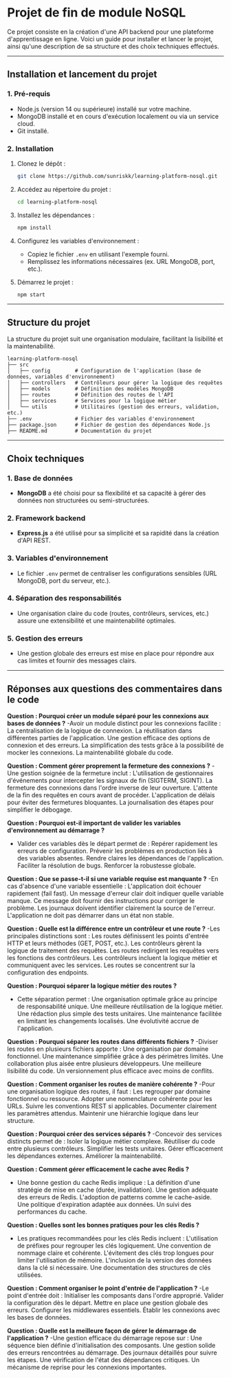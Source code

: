 # Projet de fin de module NoSQL

Ce projet consiste en la création d'une API backend pour une plateforme d'apprentissage en ligne. Voici un guide pour installer et lancer le projet, ainsi qu'une description de sa structure et des choix techniques effectués.

---

## **Installation et lancement du projet**

### **1. Pré-requis**
- Node.js (version 14 ou supérieure) installé sur votre machine.
- MongoDB installé et en cours d'exécution localement ou via un service cloud.
- Git installé.

### **2. Installation**

1. Clonez le dépôt :
   ```bash
   git clone https://github.com/sunriskk/learning-platform-nosql.git
   ```

2. Accédez au répertoire du projet :
   ```bash
   cd learning-platform-nosql
   ```

3. Installez les dépendances :
   ```bash
   npm install
   ```

4. Configurez les variables d'environnement :
   - Copiez le fichier `.env` en utilisant l'exemple fourni.
   - Remplissez les informations nécessaires (ex. URL MongoDB, port, etc.).

5. Démarrez le projet :
   ```bash
   npm start
   ```

---

## **Structure du projet**

La structure du projet suit une organisation modulaire, facilitant la lisibilité et la maintenabilité.

```
learning-platform-nosql
├── src
│   ├── config        # Configuration de l'application (base de données, variables d'environnement)
│   ├── controllers   # Contrôleurs pour gérer la logique des requêtes
│   ├── models        # Définition des modèles MongoDB
│   ├── routes        # Définition des routes de l'API
│   ├── services      # Services pour la logique métier
│   └── utils         # Utilitaires (gestion des erreurs, validation, etc.)
├── .env              # Fichier des variables d'environnement
├── package.json      # Fichier de gestion des dépendances Node.js
├── README.md         # Documentation du projet
```

---

## **Choix techniques**

### **1. Base de données**
- **MongoDB** a été choisi pour sa flexibilité et sa capacité à gérer des données non structurées ou semi-structurées.

### **2. Framework backend**
- **Express.js** a été utilisé pour sa simplicité et sa rapidité dans la création d'API REST.

### **3. Variables d'environnement**
- Le fichier `.env` permet de centraliser les configurations sensibles (URL MongoDB, port du serveur, etc.).

### **4. Séparation des responsabilités**
- Une organisation claire du code (routes, contrôleurs, services, etc.) assure une extensibilité et une maintenabilité optimales.

### **5. Gestion des erreurs**
- Une gestion globale des erreurs est mise en place pour répondre aux cas limites et fournir des messages clairs.

---

## **Réponses aux questions des commentaires dans le code**
 
**Question :  Pourquoi créer un module séparé pour les connexions aux bases de données ?** 
-Avoir un module distinct pour les connexions facilite :
La centralisation de la logique de connexion.
La réutilisation dans différentes parties de l'application.
Une gestion efficace des options de connexion et des erreurs.
La simplification des tests grâce à la possibilité de mocker les connexions.
La maintenabilité globale du code.

**Question : Comment gérer proprement la fermeture des connexions ?**
-Une gestion soignée de la fermeture inclut :
L'utilisation de gestionnaires d'événements pour intercepter les signaux de fin (SIGTERM, SIGINT).
La fermeture des connexions dans l'ordre inverse de leur ouverture.
L'attente de la fin des requêtes en cours avant de procéder.
L'application de délais pour éviter des fermetures bloquantes.
La journalisation des étapes pour simplifier le débogage.

**Question : Pourquoi est-il important de valider les variables d'environnement au démarrage ?**
- Valider ces variables dès le départ permet de :
Repérer rapidement les erreurs de configuration.
Prévenir les problèmes en production liés à des variables absentes.
Rendre claires les dépendances de l'application.
Faciliter la résolution de bugs.
Renforcer la robustesse globale.

**Question : Que se passe-t-il si une variable requise est manquante ?**
 -En cas d'absence d'une variable essentielle :
L'application doit échouer rapidement (fail fast).
Un message d'erreur clair doit indiquer quelle variable manque.
Ce message doit fournir des instructions pour corriger le problème.
Les journaux doivent identifier clairement la source de l'erreur.
L'application ne doit pas démarrer dans un état non stable.

**Question : Quelle est la différence entre un contrôleur et une route ?**
-Les principales distinctions sont :
Les routes définissent les points d'entrée HTTP et leurs méthodes (GET, POST, etc.).
Les contrôleurs gèrent la logique de traitement des requêtes.
Les routes redirigent les requêtes vers les fonctions des contrôleurs.
Les contrôleurs incluent la logique métier et communiquent avec les services.
Les routes se concentrent sur la configuration des endpoints.

**Question : Pourquoi séparer la logique métier des routes ?**
- Cette séparation permet :
Une organisation optimale grâce au principe de responsabilité unique.
Une meilleure réutilisation de la logique métier.
Une rédaction plus simple des tests unitaires.
Une maintenance facilitée en limitant les changements localisés.
Une évolutivité accrue de l'application.

**Question : Pourquoi séparer les routes dans différents fichiers ?**
-Diviser les routes en plusieurs fichiers apporte :
Une organisation par domaine fonctionnel.
Une maintenance simplifiée grâce à des périmètres limités.
Une collaboration plus aisée entre plusieurs développeurs.
Une meilleure lisibilité du code.
Un versionnement plus efficace avec moins de conflits.

**Question : Comment organiser les routes de manière cohérente ?**
-Pour une organisation logique des routes, il faut :
Les regrouper par domaine fonctionnel ou ressource.
Adopter une nomenclature cohérente pour les URLs.
Suivre les conventions REST si applicables.
Documenter clairement les paramètres attendus.
Maintenir une hiérarchie logique dans leur structure.

**Question : Pourquoi créer des services séparés ?**
-Concevoir des services distincts permet de :
Isoler la logique métier complexe.
Réutiliser du code entre plusieurs contrôleurs.
Simplifier les tests unitaires.
Gérer efficacement les dépendances externes.
Améliorer la maintenabilité.

**Question : Comment gérer efficacement le cache avec Redis ?**
- Une bonne gestion du cache Redis implique :
La définition d'une stratégie de mise en cache (durée, invalidation).
Une gestion adéquate des erreurs de Redis.
L'adoption de patterns comme le cache-aside.
Une politique d'expiration adaptée aux données.
Un suivi des performances du cache.

**Question : Quelles sont les bonnes pratiques pour les clés Redis ?**
- Les pratiques recommandées pour les clés Redis incluent :
L'utilisation de préfixes pour regrouper les clés logiquement.
Une convention de nommage claire et cohérente.
L'évitement des clés trop longues pour limiter l'utilisation de mémoire.
L'inclusion de la version des données dans la clé si nécessaire.
Une documentation des structures de clés utilisées.

**Question : Comment organiser le point d'entrée de l'application ?**
-Le point d'entrée doit :
Initialiser les composants dans l'ordre approprié.
Valider la configuration dès le départ.
Mettre en place une gestion globale des erreurs.
Configurer les middlewares essentiels.
Établir les connexions avec les bases de données.

**Question : Quelle est la meilleure façon de gérer le démarrage de l'application ?**
 -Une gestion efficace du démarrage repose sur :
Une séquence bien définie d'initialisation des composants.
Une gestion solide des erreurs rencontrées au démarrage.
Des journaux détaillés pour suivre les étapes.
Une vérification de l'état des dépendances critiques.
Un mécanisme de reprise pour les connexions importantes.
